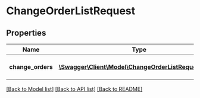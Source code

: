 # ChangeOrderListRequest

## Properties
Name | Type | Description | Notes
------------ | ------------- | ------------- | -------------
**change_orders** | [**\Swagger\Client\Model\ChangeOrderListRequestItem[]**](ChangeOrderListRequestItem.md) | The change order operations | 

[[Back to Model list]](../README.md#documentation-for-models) [[Back to API list]](../README.md#documentation-for-api-endpoints) [[Back to README]](../README.md)


